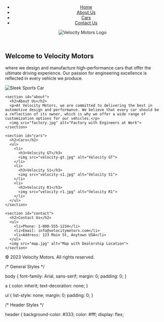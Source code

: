 <!DOCTYPE html>
<html lang="en">
<head>
  <meta charset="UTF-8">
  <meta name="viewport" content="width=device-width, initial-scale=1.0">
  <title>Velocity Motors</title>
  <link rel="stylesheet" href="style.css">
</head>
<body>
  <header>
    <nav>
      <ul>
        <li><a href="#">Home</a></li>
        <li><a href="#">About Us</a></li>
        <li><a href="#">Cars</a></li>
        <li><a href="#">Contact Us</a></li>
      </ul>
      <img src="velocity-motors-logo.png" alt="Velocity Motors Logo">
    </nav>
  </header>
  
  <main>
    <section id="home">
      <h1>Welcome to Velocity Motors</h1>
      <p>where we design and manufacture high-performance cars that offer the ultimate driving experience. Our passion for engineering excellence is reflected in every vehicle we produce.</p>
      <img src="sports-car.jpg" alt="Sleek Sports Car">
    </section>
    
    <section id="about">
      <h2>About Us</h2>
      <p>At Velocity Motors, we are committed to delivering the best in automotive design and performance. We believe that every car should be a reflection of its owner, which is why we offer a wide range of customization options for our vehicles.</p>
      <img src="factory.jpg" alt="Factory with Engineers at Work">
    </section>
    
    <section id="cars">
      <h2>Cars</h2>
      <ul>
        <li>
          <h3>Velocity GT</h3>
          <img src="velocity-gt.jpg" alt="Velocity GT">
        </li>
        <li>
          <h3>Velocity S1</h3>
          <img src="velocity-s1.jpg" alt="Velocity S1">
        </li>
        <li>
          <h3>Velocity R1</h3>
          <img src="velocity-r1.jpg" alt="Velocity R1">
        </li>
      </ul>
    </section>
    
    <section id="contact">
      <h2>Contact Us</h2>
      <ul>
        <li>Phone: 1-800-555-1234</li>
        <li>Email: info@velocitymotors.com</li>
        <li>Address: 123 Main St, Anytown USA</li>
      </ul>
      <img src="map.jpg" alt="Map with Dealership Location">
    </section>
  </main>
  
  <footer>
    <p>&copy; 2023 Velocity Motors. All rights reserved.</p>
  </footer>
</body>
</html>
/* General Styles */

body {
  font-family: Arial, sans-serif;
  margin: 0;
  padding: 0;
}

a {
  color: inherit;
  text-decoration: none;
}

ul {
  list-style: none;
  margin: 0;
  padding: 0;
}

/* Header Styles */

header {
  background-color: #333;
  color: #fff;
  display: flex;
 



